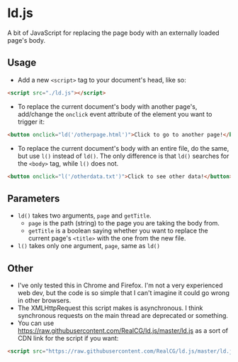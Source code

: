 # ld.js
A bit of JavaScript for replacing the page body with an externally loaded page's body.

## Usage
- Add a new `<script>` tag to your document's head, like so:
```HTML
<script src="./ld.js"></script>
```
- To replace the current document's body with another page's, add/change the `onclick` event attribute of the element you want to trigger it:
```HTML
<button onclick="ld('/otherpage.html')">Click to go to another page!</button>
```
- To replace the current document's body with an entire file, do the same, but use `l()` instead of `ld()`. The only difference is that `ld()` searches for the `<body>` tag, while `l()` does not.
```HTML
<button onclick="l('/otherdata.txt')">Click to see other data!</button>
```

## Parameters
- `ld()` takes two arguments, `page` and `getTitle`.
  - `page` is the path (string) to the page you are taking the body from.
  - `getTitle` is a boolean saying whether you want to replace the current page's `<title>` with the one from the new file.
- `l()` takes only one argument, `page`, same as `ld()`

## Other
- I've only tested this in Chrome and Firefox. I'm not a very experienced web dev, but the code is so simple that I can't imagine it could go wrong in other browsers.
- The XMLHttpRequest this script makes is asynchronous. I think synchronous requests on the main thread are deprecated or something.
- You can use https://raw.githubusercontent.com/RealCG/ld.js/master/ld.js as a sort of CDN link for the script if you want:
```HTML
<script src="https://raw.githubusercontent.com/RealCG/ld.js/master/ld.js"></script>
```
